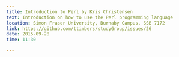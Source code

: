```yaml
---
title: Introduction to Perl by Kris Christensen
text: Introduction on how to use the Perl programming language
location: Simon Fraser University, Burnaby Campus, SSB 7172
link: https://github.com/ttimbers/studyGroup/issues/26
date: 2015-09-28
time: 11:30

---
```

